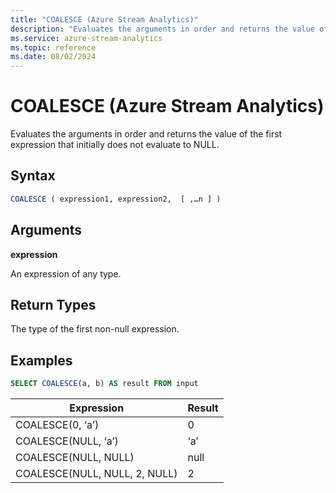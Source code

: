 ```yaml
---
title: "COALESCE (Azure Stream Analytics)"
description: "Evaluates the arguments in order and returns the value of the first expression that initially does not evaluate to NULL."
ms.service: azure-stream-analytics
ms.topic: reference
ms.date: 08/02/2024
---
```

# COALESCE (Azure Stream Analytics)
  Evaluates the arguments in order and returns the value of the first expression that initially does not evaluate to NULL. 

## Syntax  
  
```SQL   
COALESCE ( expression1, expression2,  [ ,…n ] )
```  
  
## Arguments

**expression**  
  
An expression of any type.
  
## Return Types  

The type of the first non-null expression.
  
## Examples  
  
```SQL  
SELECT COALESCE(a, b) AS result FROM input
```  
  
|Expression|Result|
|----------|------|
|COALESCE(0, ‘a’)|0|
|COALESCE(NULL, ‘a’)|‘a’|
|COALESCE(NULL, NULL)|null|
|COALESCE(NULL, NULL, 2, NULL)|2|
